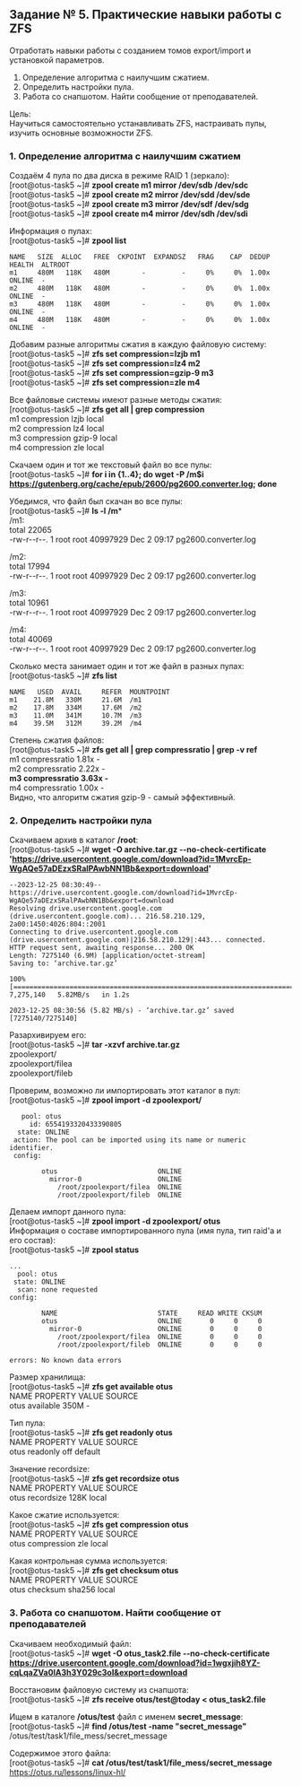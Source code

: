 ## Задание № 5. Практические навыки работы с ZFS ##
Отработать навыки работы с созданием томов export/import и установкой параметров.
1. Определение алгоритма с наилучшим сжатием.
2. Определить настройки пула.
3. Работа со снапшотом. Найти сообщение от преподавателей.

Цель:\
Научиться самостоятельно устанавливать ZFS, настраивать пулы, изучить основные возможности ZFS.
### 1. Определение алгоритма с наилучшим сжатием ###
Создаём 4 пула по два диска в режиме RAID 1 (зеркало):\
[root@otus-task5 ~]# **zpool create m1 mirror /dev/sdb /dev/sdc**\
[root@otus-task5 ~]# **zpool create m2 mirror /dev/sdd /dev/sde**\
[root@otus-task5 ~]# **zpool create m3 mirror /dev/sdf /dev/sdg**\
[root@otus-task5 ~]# **zpool create m4 mirror /dev/sdh /dev/sdi**

Информация о пулах:\
[root@otus-task5 ~]# **zpool list**
```
NAME   SIZE  ALLOC   FREE  CKPOINT  EXPANDSZ   FRAG    CAP  DEDUP    HEALTH  ALTROOT
m1     480M   118K   480M        -         -     0%     0%  1.00x    ONLINE  -
m2     480M   118K   480M        -         -     0%     0%  1.00x    ONLINE  -
m3     480M   118K   480M        -         -     0%     0%  1.00x    ONLINE  -
m4     480M   118K   480M        -         -     0%     0%  1.00x    ONLINE  -
```
Добавим разные алгоритмы сжатия в каждую файловую систему:\
[root@otus-task5 ~]# **zfs set compression=lzjb m1**\
[root@otus-task5 ~]# **zfs set compression=lz4 m2**\
[root@otus-task5 ~]# **zfs set compression=gzip-9 m3**\
[root@otus-task5 ~]# **zfs set compression=zle m4**

Все файловые системы имеют разные методы сжатия:\
[root@otus-task5 ~]# **zfs get all | grep compression**\
m1    compression           lzjb                   local\
m2    compression           lz4                    local\
m3    compression           gzip-9                 local\
m4    compression           zle                    local

Скачаем один и тот же текстовый файл во все пулы:\
[root@otus-task5 ~]# **for i in {1..4}; do wget -P /m$i https://gutenberg.org/cache/epub/2600/pg2600.converter.log; done**

Убедимся, что файл был скачан во все пулы:\
[root@otus-task5 ~]# **ls -l /m***\
/m1:\
total 22065\
-rw-r--r--. 1 root root 40997929 Dec  2 09:17 pg2600.converter.log

/m2:\
total 17994\
-rw-r--r--. 1 root root 40997929 Dec  2 09:17 pg2600.converter.log

/m3:\
total 10961\
-rw-r--r--. 1 root root 40997929 Dec  2 09:17 pg2600.converter.log

/m4:\
total 40069\
-rw-r--r--. 1 root root 40997929 Dec  2 09:17 pg2600.converter.log

Сколько места занимает один и тот же файл в разных пулах:\
[root@otus-task5 ~]# **zfs list**
```
NAME   USED  AVAIL     REFER  MOUNTPOINT
m1    21.8M   330M     21.6M  /m1
m2    17.8M   334M     17.6M  /m2
m3    11.0M   341M     10.7M  /m3
m4    39.5M   312M     39.2M  /m4
```
Степень сжатия файлов:\
[root@otus-task5 ~]# **zfs get all | grep compressratio | grep -v ref**\
m1    compressratio         1.81x                  -\
m2    compressratio         2.22x                  -\
**m3    compressratio         3.63x                  -**\
m4    compressratio         1.00x                  -\
Видно, что алгоритм сжатия gzip-9 - самый эффективный.
### 2. Определить настройки пула ###
Скачиваем архив в каталог **/root**:\
[root@otus-task5 ~]# **wget -O archive.tar.gz --no-check-certificate 'https://drive.usercontent.google.com/download?id=1MvrcEp-WgAQe57aDEzxSRalPAwbNN1Bb&export=download'**
```
--2023-12-25 08:30:49--  https://drive.usercontent.google.com/download?id=1MvrcEp-WgAQe57aDEzxSRalPAwbNN1Bb&export=download
Resolving drive.usercontent.google.com (drive.usercontent.google.com)... 216.58.210.129, 2a00:1450:4026:804::2001
Connecting to drive.usercontent.google.com (drive.usercontent.google.com)|216.58.210.129|:443... connected.
HTTP request sent, awaiting response... 200 OK
Length: 7275140 (6.9M) [application/octet-stream]
Saving to: ‘archive.tar.gz’

100%[===========================================================================================================>] 7,275,140   5.82MB/s   in 1.2s

2023-12-25 08:30:56 (5.82 MB/s) - ‘archive.tar.gz’ saved [7275140/7275140]
```
Разархивируем его:\
[root@otus-task5 ~]# **tar -xzvf archive.tar.gz**\
zpoolexport/\
zpoolexport/filea\
zpoolexport/fileb

Проверим, возможно ли импортировать этот каталог в пул:\
[root@otus-task5 ~]# **zpool import -d zpoolexport/**
```
   pool: otus
     id: 6554193320433390805
  state: ONLINE
 action: The pool can be imported using its name or numeric identifier.
 config:

        otus                         ONLINE
          mirror-0                   ONLINE
            /root/zpoolexport/filea  ONLINE
            /root/zpoolexport/fileb  ONLINE
```
Делаем импорт данного пула:\
[root@otus-task5 ~]# **zpool import -d zpoolexport/ otus**\
Информация о составе импортированного пула (имя пула, тип raid'а и его состав):\
[root@otus-task5 ~]# **zpool status**
```
...
  pool: otus
 state: ONLINE
  scan: none requested
config:

        NAME                         STATE     READ WRITE CKSUM
        otus                         ONLINE       0     0     0
          mirror-0                   ONLINE       0     0     0
            /root/zpoolexport/filea  ONLINE       0     0     0
            /root/zpoolexport/fileb  ONLINE       0     0     0

errors: No known data errors
```
Размер хранилища:\
[root@otus-task5 ~]# **zfs get available otus**\
NAME  PROPERTY   VALUE  SOURCE\
otus  available  350M   -

Тип пула:\
[root@otus-task5 ~]# **zfs get readonly otus**\
NAME  PROPERTY  VALUE   SOURCE\
otus  readonly  off     default

Значение recordsize:\
[root@otus-task5 ~]# **zfs get recordsize otus**\
NAME  PROPERTY    VALUE    SOURCE\
otus  recordsize  128K     local

Какое сжатие используется:\
[root@otus-task5 ~]# **zfs get compression otus**\
NAME  PROPERTY     VALUE     SOURCE\
otus  compression  zle       local

Какая контрольная сумма используется:\
[root@otus-task5 ~]# **zfs get checksum otus**\
NAME  PROPERTY  VALUE      SOURCE\
otus  checksum  sha256     local
### 3. Работа со снапшотом. Найти сообщение от преподавателей ###
Скачиваем необходимый файл:\
[root@otus-task5 ~]# **wget -O otus_task2.file --no-check-certificate https://drive.usercontent.google.com/download?id=1wgxjih8YZ-cqLqaZVa0lA3h3Y029c3oI&export=download**

Восстановим файловую систему из снапшота:\
[root@otus-task5 ~]# **zfs receive otus/test@today < otus_task2.file**

Ищем в каталоге **/otus/test** файл с именем **secret_message**:\
[root@otus-task5 ~]# **find /otus/test -name "secret_message"**\
/otus/test/task1/file_mess/secret_message

Содержимое этого файла:\
[root@otus-task5 ~]# **cat /otus/test/task1/file_mess/secret_message**\
https://otus.ru/lessons/linux-hl/
